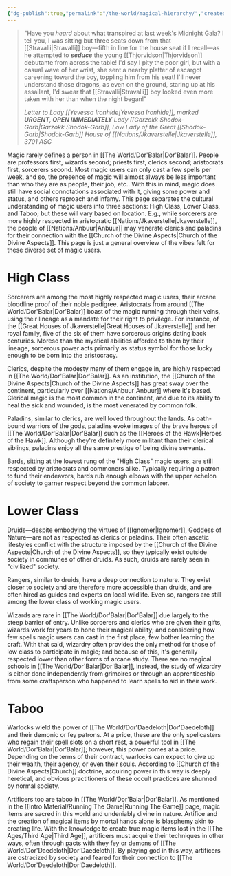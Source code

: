 ```yaml
---
{"dg-publish":true,"permalink":"/the-world/magical-hierarchy/","created":"2025-10-20T17:40:23.969-04:00","updated":"2025-10-23T21:47:44.648-04:00"}
---
```


> "Have you *heard* about what transpired at last week's Midnight Gala? I tell you, I was sitting but three seats down from that [[Stravalli\|Stravalli]] boy—fifth in line for the house seat if I recall—as he attempted to ***seduce*** the young [[Thjorvidson\|Thjorvidson]] debutante from across the table! I'd say I pity the poor girl, but with a casual wave of her wrist, she sent a nearby platter of escargot careening toward the boy, toppling him from his seat! I'll never understand those dragons, as even on the ground, staring up at his assailant, I'd swear that [[Stravalli\|Stravalli]] boy looked even more taken with her than when the night began!"
> 
> *Letter to Lady [[Yevessa Ironhide\|Yevessa Ironhide]], marked **URGENT, OPEN IMMEDIATELY***
> *Lady [[Garzokk Shodok-Garb\|Garzokk Shodok-Garb]], Low Lady of the Great [[Shodok-Garb\|Shodok-Garb]] House of [[Nations/Jkaverstelle\|Jkaverstelle]], 3701 ASC* 

Magic rarely defines a person in [[The World/Dor'Balar\|Dor'Balar]]. People are professors first, wizards second; priests first, clerics second; aristocrats first, sorcerers second. Most magic users can only cast a few spells per week, and so, the presence of magic will almost always be less important than who they are as people, their job, etc.. With this in mind, magic does still have social connotations associated with it, giving some power and status, and others reproach and infamy. This page separates the cultural understanding of magic users into three sections: High Class, Lower Class, and Taboo; but these will vary based on location. E.g., while sorcerers are more highly respected in aristocratic [[Nations/Jkaverstelle\|Jkaverstelle]], the people of [[Nations/Anbuur\|Anbuur]] may venerate clerics and paladins for their connection with the [[Church of the Divine Aspects\|Church of the Divine Aspects]]. This page is just a general overview of the vibes felt for these diverse set of magic users.
# High Class

Sorcerers are among the most highly respected magic users, their arcane bloodline proof of their noble pedigree. Aristocrats from around [[The World/Dor'Balar\|Dor'Balar]] boast of the magic running through their veins, using their lineage as a mandate for their right to privilege. For instance, of the [[Great Houses of Jkaverstelle\|Great Houses of Jkaverstelle]] and her royal family, five of the six of them have sorcerous origins dating back centuries. Moreso than the mystical abilities afforded to them by their lineage, sorcerous power acts primarily as status symbol for those lucky enough to be born into the aristocracy.

Clerics, despite the modesty many of them engage in, are highly respected in [[The World/Dor'Balar\|Dor'Balar]]. As an institution, the [[Church of the Divine Aspects\|Church of the Divine Aspects]] has great sway over the continent, particularly over [[Nations/Anbuur\|Anbuur]] where it's based. Clerical magic is the most common in the continent, and due to its ability to heal the sick and wounded, is the most venerated by common folk.

Paladins, similar to clerics, are well loved throughout the lands. As oath-bound warriors of the gods, paladins evoke images of the brave heroes of [[The World/Dor'Balar\|Dor'Balar]] such as the [[Heroes of the Hawk\|Heroes of the Hawk]]. Although they're definitely more militant than their clerical siblings, paladins enjoy all the same prestige of being divine servants.

Bards, sitting at the lowest rung of the "High Class" magic users, are still respected by aristocrats and commoners alike. Typically requiring a patron to fund their endeavors, bards rub enough elbows with the upper echelon of society to garner respect beyond the common laborer. 
# Lower Class

Druids—despite embodying the virtues of [[Ignomer\|Ignomer]], Goddess of Nature—are not as respected as clerics or paladins. Their often ascetic lifestyles conflict with the structure imposed by the [[Church of the Divine Aspects\|Church of the Divine Aspects]], so they typically exist outside society in communes of other druids. As such, druids are rarely seen in "civilized" society.

Rangers, similar to druids, have a deep connection to nature. They exist closer to society and are therefore more accessible than druids, and are often hired as guides and experts on local wildlife. Even so, rangers are still among the lower class of working magic users. 

Wizards are rare in [[The World/Dor'Balar\|Dor'Balar]] due largely to the steep barrier of entry. Unlike sorcerers and clerics who are given their gifts, wizards work for years to hone their magical ability; and considering how few spells magic users can cast in the first place, few bother learning the craft. With that said, wizardry often provides the only method for those of low class to participate in magic; and because of this, it's generally respected lower than other forms of arcane study. There are no magical schools in [[The World/Dor'Balar\|Dor'Balar]], instead, the study of wizardry is either done independently from grimoires or through an apprenticeship from some craftsperson who happened to learn spells to aid in their work.
# Taboo

Warlocks wield the power of [[The World/Dor'Daedeloth\|Dor'Daedeloth]] and their demonic or fey patrons. At a price, these are the only spellcasters who regain their spell slots on a short rest, a powerful tool in [[The World/Dor'Balar\|Dor'Balar]]; however, this power comes at a price. Depending on the terms of their contract, warlocks can expect to give up their wealth, their agency, or even their souls. According to [[Church of the Divine Aspects\|Church]] doctrine, acquiring power in this way is deeply heretical, and obvious practitioners of these occult practices are shunned by normal society.

Artificers too are taboo in [[The World/Dor'Balar\|Dor'Balar]]. As mentioned in the [[Intro Material/Running The Game\|Running The Game]] page, magic items are sacred in this world and undeniably divine in nature. Artifice and the creation of magical items by mortal hands alone is blasphemy akin to creating life. With the knowledge to create true magic items lost in the [[The Ages/Third Age\|Third Age]], artificers must acquire their techniques in other ways, often through pacts with they fey or demons of [[The World/Dor'Daedeloth\|Dor'Daedeloth]]. By playing god in this way, artificers are ostracized by society and feared for their connection to [[The World/Dor'Daedeloth\|Dor'Daedeloth]].